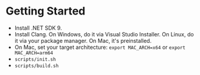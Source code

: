 # Getting Started

- Install .NET SDK 9.
- Install Clang. On Windows, do it via Visual Studio Installer. On Linux, do it via your package manager. On Mac, it's preinstalled.
- On Mac, set your target architecture: `export MAC_ARCH=x64` or `export MAC_ARCH=arm64`
- `scripts/init.sh`
- `scripts/build.sh`
